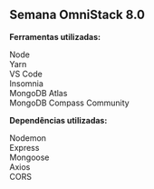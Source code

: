 ## Semana OmniStack 8.0

**Ferramentas utilizadas:**

Node  
Yarn  
VS Code  
Insomnia  
MongoDB Atlas  
MongoDB Compass Community  

  
**Dependências utilizadas:**

Nodemon  
Express  
Mongoose  
Axios  
CORS  
